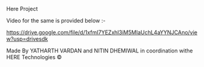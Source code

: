 Here Project 

Video for the same is provided below :- 

https://drive.google.com/file/d/1xfmI7YEZxhl3iM5MIaUchL4aYYNJCAno/view?usp=drivesdk

Made By YATHARTH VARDAN and NITIN DHEMIWAL in coordination withe HERE Technologies &copy; 
